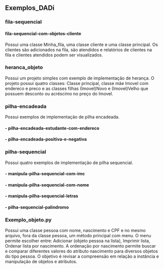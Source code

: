 ## Exemplos_DADi

### fila-sequencial
#### fila-sequencial-com-objetos-cliente
Possui uma classe Minha_fila, uma classe cliente e uma classe principal.
Os clientes são adicionados na fila, são atendidos e relatórios de clientes na fila e clientes atendidos podem ser visualizados.

### heranca_objeto
Possui um projeto simples com exemplo de implementação de herança. O projeto possui quatro classes: Classe principal, classe mãe Imovel com endereco e preco e as classes filhas (Imovel)Novo e (Imovel)Velho que possuem desconto ou acréscimo no preço do Imovel.

### pilha-encadeada
Possui exemplos de implementação de pilha encadeada.
#### - pilha-encadeada-estudante-com-endereco
#### - pilha-encadeada-positiva-e-negativa

### pilha-sequencial
Possui quatro exemplos de implementação de pilha sequencial.
#### - manipula-pilha-sequencial-com-imc
#### - manipula-pilha-sequencial-com-nome
#### - manipula-pilha-sequencial-letras
#### - pilha-sequencial-palindromo

### Exemplo_objeto.py 
Possui uma classe pessoa com nome, nascimento e CPF e no mesmo arquivo, fora da classe pessoa, um método principal com menu.
O menu permite escolher entre: Adicionar (objeto pessoa na lista), Imprimir lista, Ordenar lista por nascimento.
A ordenação por nascimento permite buscar e comparar diferentes valores do atributo nascimento para diversos objetos do tipo pessoa. O objetivo é revisar a compreensão em relação a instância e manipulação de objetos e atributos.
